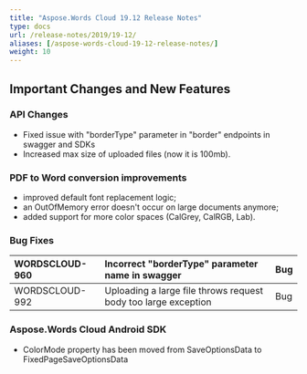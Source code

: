 ```yaml
---
title: "Aspose.Words Cloud 19.12 Release Notes"
type: docs
url: /release-notes/2019/19-12/
aliases: [/aspose-words-cloud-19-12-release-notes/]
weight: 10
---
```


## Important Changes and New Features

### API Changes

- Fixed issue with "borderType" parameter in "border" endpoints in swagger and SDKs
- Increased max size of uploaded files (now it is 100mb).

### PDF to Word conversion improvements

- improved default font replacement logic;
- an OutOfMemory error doesn't occur on large documents anymore;
- added support for more color spaces (CalGrey, CalRGB, Lab).

### Bug Fixes

|WORDSCLOUD-960|Incorrect "borderType" parameter name in swagger|Bug|
| :- | :- | :- |
|WORDSCLOUD-992|Uploading a large file throws request body too large exception|Bug|

### Aspose.Words Cloud Android SDK

- ColorMode property has been moved from SaveOptionsData to FixedPageSaveOptionsData
